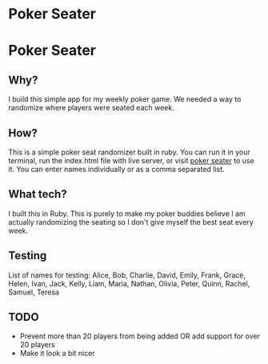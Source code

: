 # Poker Seater

# Poker Seater

## Why?

I build this simple app for my weekly poker game. We needed a way to randomize where players were seated each week.

## How?

This is a simple poker seat randomizer built in ruby. You can run it in your terminal, run the index.html file with live server, or visit [poker seater](https://taylorod.github.io/poker_seater) to use it.
You can enter names individually or as a comma separated list.

## What tech?

I built this in Ruby. This is purely to make my poker buddies believe I am actually randomizing the seating so I don't give myself the best seat every week.

## Testing

List of names for testing:
Alice, Bob, Charlie, David, Emily, Frank, Grace, Helen, Ivan, Jack, Kelly, Liam, Maria, Nathan, Olivia, Peter, Quinn, Rachel, Samuel, Teresa

## TODO

- Prevent more than 20 players from being added OR add support for over 20 players
- Make it look a bit nicer
